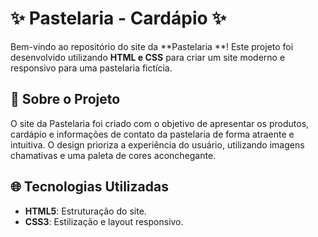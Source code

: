 # ✨ Pastelaria - Cardápio ✨

Bem-vindo ao repositório do site da **Pastelaria **! Este projeto foi desenvolvido utilizando **HTML e CSS** para criar um site moderno e responsivo para uma pastelaria fictícia.

## 🌟 Sobre o Projeto

O site da Pastelaria  foi criado com o objetivo de apresentar os produtos, cardápio e informações de contato da pastelaria de forma atraente e intuitiva. O design prioriza a experiência do usuário, utilizando imagens chamativas e uma paleta de cores aconchegante.

## 🌐 Tecnologias Utilizadas

- **HTML5**: Estruturação do site.
- **CSS3**: Estilização e layout responsivo.




